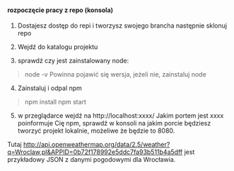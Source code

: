#### rozpoczęcie pracy z repo (konsola)
1. Dostajesz dostęp do repi i tworzysz swojego brancha następnie sklonuj repo

2. Wejdź do katalogu projektu

3. sprawdź czy jest zainstalowany node: 
>node -v
Powinna pojawić się wersja, jeżeli nie, zainstaluj node

4. Zainstaluj  i odpal npm
> npm install
> npm start

5. w przeglądarce wejdź na http://localhost:xxxx/ Jakim portem jest xxxx poinformuje Cię npm, sprawdź w konsoli na jakim porcie będziesz tworzyć projekt lokalnie, możeliwe że będzie to 8080. 

Tutaj http://api.openweathermap.org/data/2.5/weather?q=Wroclaw,pl&APPID=0b72f178992e5ddc7fa93b511b4a5dff 
jest przykładowy JSON z danymi pogodowymi dla Wrocławia. 
